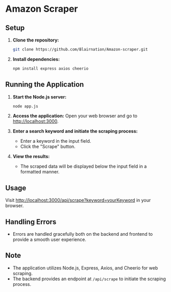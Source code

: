 # Amazon Scraper


## Setup

1. **Clone the repository:**
    ```bash
    git clone https://github.com/Blairnation/Amazon-scraper.git
    ```

2. **Install dependencies:**
    ```bash
    npm install express axios cheerio
    ```

## Running the Application

1. **Start the Node.js server:**
    ```bash
    node app.js
    ```

2. **Access the application:**
    Open your web browser and go to [http://localhost:3000](http://localhost:3000).

3. **Enter a search keyword and initiate the scraping process:**
    - Enter a keyword in the input field.
    - Click the "Scrape" button.

4. **View the results:**
    - The scraped data will be displayed below the input field in a formatted manner.

## Usage

Visit [http://localhost:3000/api/scrape?keyword=yourKeyword](http://localhost:3000/api/scrape?keyword=yourKeyword) in your browser.    

## Handling Errors

- Errors are handled gracefully both on the backend and frontend to provide a smooth user experience.

## Note

- The application utilizes Node.js, Express, Axios, and Cheerio for web scraping.
- The backend provides an endpoint at `/api/scrape` to initiate the scraping process.

